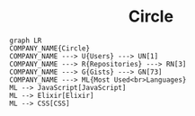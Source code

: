 <h1 align="center">Circle</h1>

```mermaid
graph LR
COMPANY_NAME{Circle}
COMPANY_NAME ---> U{Users} ---> UN[1]
COMPANY_NAME ---> R{Repositories} ---> RN[3]
COMPANY_NAME ---> G{Gists} ---> GN[73]
COMPANY_NAME ---> ML{Most Used<br>Languages}
ML --> JavaScript[JavaScript]
ML --> Elixir[Elixir]
ML --> CSS[CSS]
```
